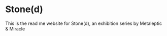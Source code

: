 # Stone(d)
This is the read me website for Stone(d), an exhibition series by Metaleptic & Miracle


